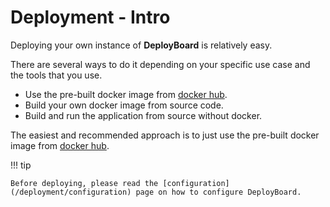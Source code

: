 # Deployment - Intro

Deploying your own instance of **DeployBoard** is relatively easy.

There are several ways to do it depending on your specific use case and the tools that you use.

- Use the pre-built docker image from [docker hub](https://hub.docker.com/r/deployboard/deployboard).
- Build your own docker image from source code.
- Build and run the application from source without docker.

The easiest and recommended approach is to just use the pre-built docker image from [docker hub](https://hub.docker.com/r/deployboard/deployboard).

!!! tip

    Before deploying, please read the [configuration](/deployment/configuration) page on how to configure DeployBoard.
